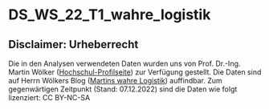 # DS_WS_22_T1_wahre_logistik


## Disclaimer: Urheberrecht
Die in den Analysen verwendeten Daten wurden uns von Prof. Dr.-Ing. Martin Wölker ([Hochschul-Profilseite](https://www.hs-kl.de/hochschule/profil/personenverzeichnis/detailanzeige-personen/person/martin-woelker)) zur Verfügung gestellt. Die Daten sind auf Herrn Wölkers Blog ([Martins wahre Logistik](https://martins-wahre-logistik.blogspot.com/2022/10/logistics-case-studies-der-lieferschein.html)) auffindbar. Zum gegenwärtigen Zeitpunkt (Stand: 07.12.2022) sind die Daten wie folgt lizenziert: CC BY-NC-SA
